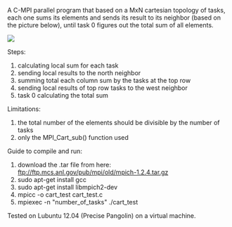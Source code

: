 A C-MPI parallel program that based on a MxN cartesian topology of tasks, each one sums its 
elements and sends its result to its neighbor (based on the picture below), until task 0 figures
out the total sum of all elements.

![](https://imgur.com/a/DOYSO)

Steps:
1. calculating local sum for each task
2. sending local results to the north neighbor
3. summing total each column sum by the tasks at the top row
4. sending local results of top row tasks to the west neighbor
5. task 0 calculating the total sum

Limitations:
1. the total number of the elements should be divisible by the number of tasks
2. only the MPI_Cart_sub() function used

Guide to compile and run:

1. download the .tar file from here: ftp://ftp.mcs.anl.gov/pub/mpi/old/mpich-1.2.4.tar.gz
2. sudo apt-get install gcc
3. sudo apt-get install libmpich2-dev
4. mpicc -o cart_test cart_test.c
5. mpiexec -n "number_of_tasks" ./cart_test

Tested on Lubuntu 12.04 (Precise Pangolin) on a virtual machine.